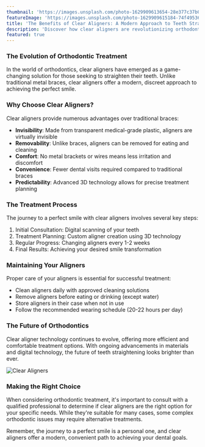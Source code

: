 ```yaml
---
thumbnail: 'https://images.unsplash.com/photo-1629909613654-28e377c37b09?w=800&auto=format&fit=crop'
featureImage: 'https://images.unsplash.com/photo-1629909615184-74f495363b67?w=1200&auto=format&fit=crop'
title: 'The Benefits of Clear Aligners: A Modern Approach to Teeth Straightening'
description: 'Discover how clear aligners are revolutionizing orthodontic treatment with their comfort, convenience, and aesthetic advantages.'
featured: true
---
```


### The Evolution of Orthodontic Treatment

In the world of orthodontics, clear aligners have emerged as a game-changing solution for those seeking to straighten their teeth. Unlike traditional metal braces, clear aligners offer a modern, discreet approach to achieving the perfect smile.

### Why Choose Clear Aligners?

Clear aligners provide numerous advantages over traditional braces:

- **Invisibility**: Made from transparent medical-grade plastic, aligners are virtually invisible
- **Removability**: Unlike braces, aligners can be removed for eating and cleaning
- **Comfort**: No metal brackets or wires means less irritation and discomfort
- **Convenience**: Fewer dental visits required compared to traditional braces
- **Predictability**: Advanced 3D technology allows for precise treatment planning

### The Treatment Process

The journey to a perfect smile with clear aligners involves several key steps:

1. Initial Consultation: Digital scanning of your teeth
2. Treatment Planning: Custom aligner creation using 3D technology
3. Regular Progress: Changing aligners every 1-2 weeks
4. Final Results: Achieving your desired smile transformation

### Maintaining Your Aligners

Proper care of your aligners is essential for successful treatment:

- Clean aligners daily with approved cleaning solutions
- Remove aligners before eating or drinking (except water)
- Store aligners in their case when not in use
- Follow the recommended wearing schedule (20-22 hours per day)

### The Future of Orthodontics

Clear aligner technology continues to evolve, offering more efficient and comfortable treatment options. With ongoing advancements in materials and digital technology, the future of teeth straightening looks brighter than ever.

![Clear Aligners](/images/blog-img/clear-aligners-treatment.jpg)

### Making the Right Choice

When considering orthodontic treatment, it's important to consult with a qualified professional to determine if clear aligners are the right option for your specific needs. While they're suitable for many cases, some complex orthodontic issues may require alternative treatments.

Remember, the journey to a perfect smile is a personal one, and clear aligners offer a modern, convenient path to achieving your dental goals. 
